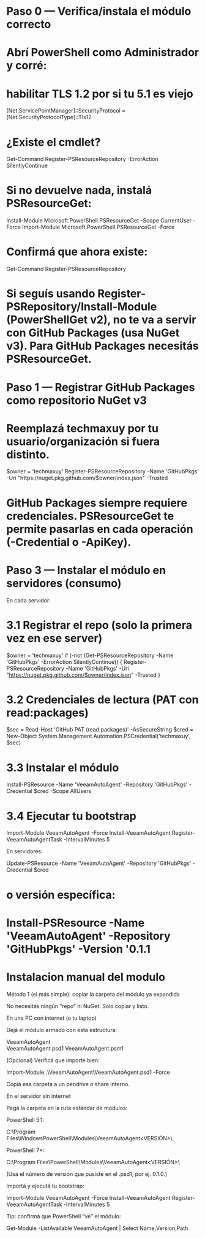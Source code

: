 # Paso 0 — Verifica/instala el módulo correcto
# Abrí PowerShell como Administrador y corré:

# habilitar TLS 1.2 por si tu 5.1 es viejo
[Net.ServicePointManager]::SecurityProtocol = [Net.SecurityProtocolType]::Tls12

# ¿Existe el cmdlet?
Get-Command Register-PSResourceRepository -ErrorAction SilentlyContinue

# Si no devuelve nada, instalá PSResourceGet:
Install-Module Microsoft.PowerShell.PSResourceGet -Scope CurrentUser -Force
Import-Module Microsoft.PowerShell.PSResourceGet -Force

# Confirmá que ahora existe:
Get-Command Register-PSResourceRepository

# ###################################################################################

# Si seguís usando Register-PSRepository/Install-Module (PowerShellGet v2), no te va a servir con GitHub Packages (usa NuGet v3). Para GitHub Packages necesitás PSResourceGet.

# Paso 1 — Registrar GitHub Packages como repositorio NuGet v3

# Reemplazá techmaxuy por tu usuario/organización si fuera distinto.

$owner = 'techmaxuy'
Register-PSResourceRepository -Name 'GitHubPkgs' -Uri "https://nuget.pkg.github.com/$owner/index.json" -Trusted

# GitHub Packages siempre requiere credenciales. PSResourceGet te permite pasarlas en cada operación (-Credential o -ApiKey).


# Paso 3 — Instalar el módulo en servidores (consumo)

En cada servidor:

# 3.1 Registrar el repo (solo la primera vez en ese server)
$owner = 'techmaxuy'
if (-not (Get-PSResourceRepository -Name 'GitHubPkgs' -ErrorAction SilentlyContinue)) {
  Register-PSResourceRepository -Name 'GitHubPkgs' -Uri "https://nuget.pkg.github.com/$owner/index.json" -Trusted
}

# 3.2 Credenciales de lectura (PAT con read:packages)
$sec  = Read-Host 'GitHub PAT (read:packages)' -AsSecureString
$cred = New-Object System.Management.Automation.PSCredential('techmaxuy', $sec)

# 3.3 Instalar el módulo
Install-PSResource -Name 'VeeamAutoAgent' -Repository 'GitHubPkgs' -Credential $cred -Scope AllUsers

# 3.4 Ejecutar tu bootstrap
Import-Module VeeamAutoAgent -Force
Install-VeeamAutoAgent
Register-VeeamAutoAgentTask -IntervalMinutes 5


En servidores:

Update-PSResource -Name 'VeeamAutoAgent' -Repository 'GitHubPkgs' -Credential $cred
# o versión específica:
# Install-PSResource -Name 'VeeamAutoAgent' -Repository 'GitHubPkgs' -Version '0.1.1

# Instalacion manual del modulo
Método 1 (el más simple): copiar la carpeta del módulo ya expandida

No necesitás ningún “repo” ni NuGet. Solo copiar y listo.

En una PC con internet (o tu laptop)

Dejá el módulo armado con esta estructura:

VeeamAutoAgent\
  VeeamAutoAgent.psd1
  VeeamAutoAgent.psm1


(Opcional) Verificá que importe bien:

Import-Module .\VeeamAutoAgent\VeeamAutoAgent.psd1 -Force


Copiá esa carpeta a un pendrive o share interno.

En el servidor sin internet

Pegá la carpeta en la ruta estándar de módulos:

PowerShell 5.1:

C:\Program Files\WindowsPowerShell\Modules\VeeamAutoAgent\<VERSIÓN>\


PowerShell 7+:

C:\Program Files\PowerShell\Modules\VeeamAutoAgent\<VERSIÓN>\


(Usá el número de versión que pusiste en el .psd1, por ej. 0.1.0.)

Importá y ejecutá tu bootstrap:

Import-Module VeeamAutoAgent -Force
Install-VeeamAutoAgent
Register-VeeamAutoAgentTask -IntervalMinutes 5


Tip: confirmá que PowerShell “ve” el módulo:

Get-Module -ListAvailable VeeamAutoAgent | Select Name,Version,Path